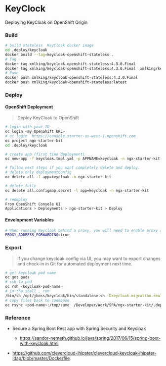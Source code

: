 KeyClock
========
Deploying KeyCloak on OpenShift Origin

### Build
```bash
# build stateless  KeyCloak docker image
cd .deploy/keycloak
docker build --tag=keycloak-openshift-stateless . 
# Tag
docker tag xmlking/keycloak-openshift-stateless:4.3.0.Final
docker tag xmlking/keycloak-openshift-stateless:4.3.0.Final  xmlking/keycloak-openshift-stateless:latest
# Push
docker push xmlking/keycloak-openshift-stateless:4.3.0.Final
docker push xmlking/keycloak-openshift-stateless:latest
```

### Deploy

#### OpenShift Deployment
> Deploy KeyCloak to OpenShift

```bash
# login with your ID
oc login <my OpenShift URL>
# oc login  https://console.starter-us-west-1.openshift.com
oc project ngx-starter-kit
cd .deploy/keycloak

# create app (first time deployment)
oc new-app -f keycloak.tmpl.yml -p APPNAME=keycloak -n ngx-starter-kit

# follow next steps if you want completely delete and deploy.
# delete only deploymentConfig
oc delete all -l app=keycloak -n ngx-starter-kit

# delete fully
oc delete all,configmap,secret -l app=keycloak -n ngx-starter-kit

# redeploy
From OpenShift Console UI
Applications > Deployments > ngx-starter-kit > Deploy 
```

#### Envelopment Variables
```bash
# When running Keycloak behind a proxy, you will need to enable proxy address forwarding.
PROXY_ADDRESS_FORWARDING=true
```

### Export 
> if you change keycloak config via UI, 
> you may want to export changes and check-in in Git for automated deployment next time.
```bash
# get keycloak pod name
oc get pods
# ssh to pod
oc rsh <keycloak-pod-name>
# in the shell , run
/bin/sh /opt/jboss/keycloak/bin/standalone.sh -Dkeycloak.migration.realmName=kubernetes -Dkeycloak.migration.action=export -Dkeycloak.migration.provider=dir  -Dkeycloak.migration.dir=/tmp/sumo
# copy files back to codebase
oc rsync <pod-name>:/tmp/sumo  /Developer/Work/SPA/ngx-starter-kit/.deploy/keycloak
```

### Reference 
* Secure a Spring Boot Rest app with Spring Security and Keycloak
    * https://sandor-nemeth.github.io/java/spring/2017/06/15/spring-boot-with-keycloak.html

* https://github.com/clevercloud-jhipster/clevercloud-keycloak-jhipster-ldap/blob/master/Dockerfile
